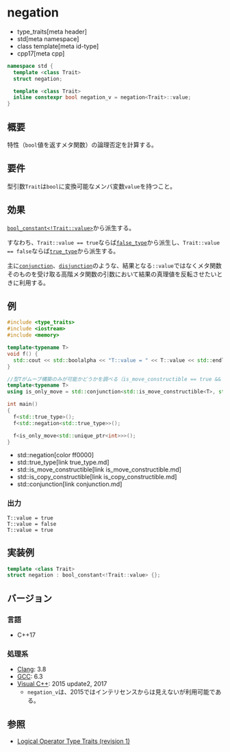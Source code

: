 # negation
* type_traits[meta header]
* std[meta namespace]
* class template[meta id-type]
* cpp17[meta cpp]

```cpp
namespace std {
  template <class Trait>
  struct negation;

  template <class Trait>
  inline constexpr bool negation_v = negation<Trait>::value;
}
```

## 概要
特性（`bool`値を返すメタ関数）の論理否定を計算する。

## 要件
型引数`Trait`は`bool`に変換可能なメンバ変数`value`を持つこと。

## 効果
[`bool_constant<!Trait::value>`](bool_constant.md)から派生する。

すなわち、`Trait::value == true`ならば[`false_type`](false_type.md)から派生し、`Trait::value == false`ならば[`true_type`](true_type.md)から派生する。

主に[`conjunction`](conjunction.md)、[`disjunction`](disjunction.md)のような、結果となる`::value`ではなくメタ関数そのものを受け取る高階メタ関数の引数において結果の真理値を反転させたいときに利用する。

## 例
```cpp example
#include <type_traits>
#include <iostream>
#include <memory>

template<typename T>
void f() {
  std::cout << std::boolalpha << "T::value = " << T::value << std::endl;
}

//型Tがムーブ構築のみが可能かどうかを調べる（is_move_constructible == true && is_copy_constructible == false）
template<typename T>
using is_only_move = std::conjunction<std::is_move_constructible<T>, std::negation<std::is_copy_constructible<T>>>;

int main()
{
  f<std::true_type>();
  f<std::negation<std::true_type>>();

  f<is_only_move<std::unique_ptr<int>>>();
}
```
* std::negation[color ff0000]
* std::true_type[link true_type.md]
* std::is_move_constructible[link is_move_constructible.md]
* std::is_copy_constructible[link is_copy_constructible.md]
* std::conjunction[link conjunction.md]

### 出力
```
T::value = true
T::value = false
T::value = true
```


## 実装例
```cpp
template <class Trait>
struct negation : bool_constant<!Trait::value> {};
```


## バージョン
### 言語
- C++17

### 処理系
- [Clang](/implementation.md#clang): 3.8
- [GCC](/implementation.md#gcc): 6.3
- [Visual C++](/implementation.md#visual_cpp): 2015 update2, 2017
	- `negation_v`は、2015ではインテリセンスからは見えないが利用可能である。

## 参照
- [Logical Operator Type Traits (revision 1)](http://www.open-std.org/jtc1/sc22/wg21/docs/papers/2015/p0013r1.html)
